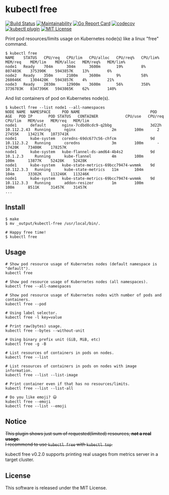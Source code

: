 # kubectl free

[![Build Status](https://travis-ci.org/makocchi-git/kubectl-free.svg?branch=master)](https://travis-ci.org/makocchi-git/kubectl-free)
[![Maintainability](https://api.codeclimate.com/v1/badges/b92591d00becc95b11ca/maintainability)](https://codeclimate.com/github/makocchi-git/kubectl-free/maintainability)
[![Go Report Card](https://goreportcard.com/badge/github.com/makocchi-git/kubectl-free)](https://goreportcard.com/report/github.com/makocchi-git/kubectl-free)
[![codecov](https://codecov.io/gh/makocchi-git/kubectl-free/branch/master/graph/badge.svg)](https://codecov.io/gh/makocchi-git/kubectl-free)
[![kubectl plugin](https://img.shields.io/badge/kubectl-plugin-blue.svg)](https://github.com/topics/kubectl-plugin)
[![MIT License](http://img.shields.io/badge/license-MIT-blue.svg?style=flat)](LICENSE)

Print pod resources/limits usage on Kubernetes node(s) like a linux "free" command.  

```shell
$ kubectl free
NAME    STATUS   CPU/req   CPU/lim   CPU/alloc   CPU/req%   CPU/lim%   MEM/req    MEM/lim    MEM/alloc   MEM/req%   MEM/lim%
node1   Ready    704m      304m      3600m       19%        8%         807403K    375390K    5943857K    13%        6%
node2   Ready    350m      2100m     3600m       9%         58%        260046K    1304428K   5943857K    4%         21%
node3   Ready    2030m     12900m    3600m       56%        358%       3736783K   8347396K   5943865K    62%        140%
```

And list containers of pod on Kubernetes node(s).

```shell
$ kubectl free --list node1 --all-namespaces
NODE NAME  NAMESPACE     POD NAME                               POD AGE   POD IP       POD STATUS   CONTAINER            CPU/use   CPU/req   CPU/lim   MEM/use   MEM/req   MEM/lim
node1      default       nginx-7cdbd8cdc9-q2bbg                 3d22h     10.112.2.43  Running      nginx                2m        100m      2         27455K    134217K   1073741K
node1      kube-system   coredns-69dc677c56-chfcm               9d        10.112.3.2   Running      coredns              3m        100m      -         17420K    73400K    178257K
node1      kube-system   kube-flannel-ds-amd64-4b4s2            9d        10.1.2.3     Running      kube-flannel         4m        100m      100m      13877K    52428K    52428K
node1      kube-system   kube-state-metrics-69bcc79474-wvmmk    9d        10.112.3.3   Running      kube-state-metrics   11m       104m      104m      33382K    113246K   113246K
node1      kube-system   kube-state-metrics-69bcc79474-wvmmk    9d        10.112.3.3   Running      addon-resizer        1m        100m      100m      8511K     31457K    31457K
...
```

## Install

```shell
$ make
$ mv _output/kubectl-free /usr/local/bin/.

# Happy free time!
$ kubectl free
```

## Usage

```shell
# Show pod resource usage of Kubernetes nodes (default namespace is "default").
kubectl free

# Show pod resource usage of Kubernetes nodes (all namespaces).
kubectl free --all-namespaces

# Show pod resource usage of Kubernetes nodes with number of pods and containers.
kubectl free --pod

# Using label selector.
kubectl free -l key=value

# Print raw(bytes) usage.
kubectl free --bytes --without-unit

# Using binary prefix unit (GiB, MiB, etc)
kubectl free -g -B

# List resources of containers in pods on nodes.
kubectl free --list

# List resources of containers in pods on nodes with image information.
kubectl free --list --list-image

# Print container even if that has no resources/limits.
kubectl free --list --list-all

# Do you like emoji? 😃
kubectl free --emoji
kubectl free --list --emoji
```

## Notice

~~This plugin shows just sum of requested(limited) resources, **not a real usage**.  
I recommend to use `kubectl free` with `kubectl top`.~~

kubectl free v0.2.0 supports printing real usages from metrics server in a target cluster.

## License

This software is released under the MIT License.
